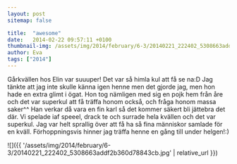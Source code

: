 ```yaml
---
layout: post
sitemap: false

title:  "awesome"
date:   2014-02-22 09:57:11 +0100
thumbnail-img: /assets/img/2014/february/6-3/20140221_222402_5308663addf2b360d78843cb.jpg
author: Eva
tags: ["2014"]
---
```


Gårkvällen hos Elin var suuuper! Det var så himla kul att få se na:D Jag tänkte att jag inte skulle känna igen henne men det gjorde jag, men hon hade en extra glimt i ögat. Hon tog nämligen med sig en pojk hem från åre och det var superkul att få träffa honom också,  och fråga honom massa saker^^ Han verkar då vara en fin karl så det kommer säkert bli jättebra det där. Vi spelade iaf speeel, drack te och surrade hela kvällen och det var superkul. Jag var helt sprallig över att få ha så fina människor samlade för en kväll. Förhoppningsvis hinner jag träffa henne en gång till under helgen!:)

![]({{ '/assets/img/2014/february/6-3/20140221_222402_5308663addf2b360d78843cb.jpg'  | relative_url }})

